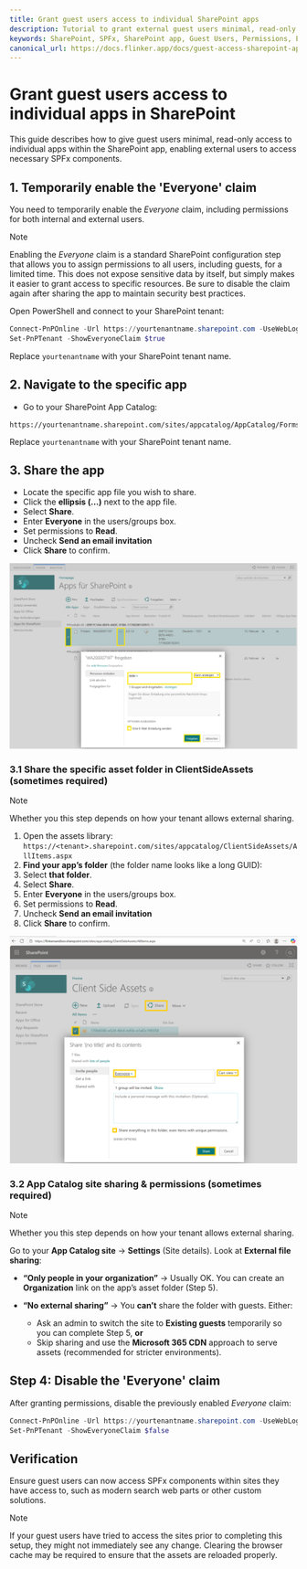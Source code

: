 ```yaml
---
title: Grant guest users access to individual SharePoint apps
description: Tutorial to grant external guest users minimal, read-only access to individual apps in the SharePoint app.
keywords: SharePoint, SPFx, SharePoint app, Guest Users, Permissions, External Access
canonical_url: https://docs.flinker.app/docs/guest-access-sharepoint-app.html
---
```


# Grant guest users access to individual apps in SharePoint

This guide describes how to give guest users minimal, read-only access to individual apps within the SharePoint app, enabling external users to access necessary SPFx components.

## 1. Temporarily enable the 'Everyone' claim

You need to temporarily enable the *Everyone* claim, including permissions for both internal and external users. 

> [!NOTE]
> Enabling the *Everyone* claim is a standard SharePoint configuration step that allows you to assign permissions to all users, including guests, for a limited time. This does not expose sensitive data by itself, but simply makes it easier to grant access to specific resources. Be sure to disable the claim again after sharing the app to maintain security best practices.

Open PowerShell and connect to your SharePoint tenant:

```powershell
Connect-PnPOnline -Url https://yourtenantname.sharepoint.com -UseWebLogin
Set-PnPTenant -ShowEveryoneClaim $true
```

Replace `yourtenantname` with your SharePoint tenant name.

## 2. Navigate to the specific app

- Go to your SharePoint App Catalog:
```
https://yourtenantname.sharepoint.com/sites/appcatalog/AppCatalog/Forms/AllItems.aspx
```

Replace `yourtenantname` with your SharePoint tenant name.

## 3. Share the app

- Locate the specific app file you wish to share.
- Click the **ellipsis (...)** next to the app file.
- Select **Share**.
- Enter **Everyone** in the users/groups box.
- Set permissions to **Read**.
- Uncheck **Send an email invitation**
- Click **Share** to confirm.

![Share app](/_media/share-app-with-guest-users-in-app-catalog.png)

### 3.1 Share the specific asset folder in **ClientSideAssets** (sometimes required)

> [!NOTE]
> Whether you this step depends on how your tenant allows external sharing.

1. Open the assets library:
   `https://<tenant>.sharepoint.com/sites/appcatalog/ClientSideAssets/AllItems.aspx`
2. **Find your app’s folder** (the folder name looks like a long GUID):
3. Select **that folder**.
4. Select **Share**.
5. Enter **Everyone** in the users/groups box.
6. Set permissions to **Read**.
7. Uncheck **Send an email invitation**
8. Click **Share** to confirm.

![Share app](/_media/share-app-assets-with-guest-users-in-app-catalog.png)

### 3.2 App Catalog site sharing & permissions (sometimes required)

> [!NOTE]
> Whether you this step depends on how your tenant allows external sharing.

Go to your **App Catalog site** → **Settings** (Site details).
Look at **External file sharing**:
  * **“Only people in your organization”** → Usually OK. You can create an **Organization** link on the app’s asset folder (Step 5).
  * **“No external sharing”** → You **can’t** share the folder with guests. Either:

    * Ask an admin to switch the site to **Existing guests** temporarily so you can complete Step 5, **or**
    * Skip sharing and use the **Microsoft 365 CDN** approach to serve assets (recommended for stricter environments).

## Step 4: Disable the 'Everyone' claim

After granting permissions, disable the previously enabled *Everyone* claim:

```powershell
Connect-PnPOnline -Url https://yourtenantname.sharepoint.com -UseWebLogin
Set-PnPTenant -ShowEveryoneClaim $false
```

## Verification

Ensure guest users can now access SPFx components within sites they have access to, such as modern search web parts or other custom solutions.

> [!NOTE]
> If your guest users have tried to access the sites prior to completing this setup, they might not immediately see any change. Clearing the browser cache may be required to ensure that the assets are reloaded properly.

